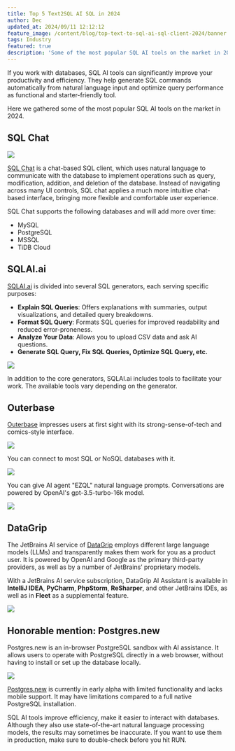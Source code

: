 ```yaml
---
title: Top 5 Text2SQL AI SQL in 2024
author: Dec
updated_at: 2024/09/11 12:12:12
feature_image: /content/blog/top-text-to-sql-ai-sql-client-2024/banner.webp
tags: Industry
featured: true
description: 'Some of the most popular SQL AI tools on the market in 2024.'
---
```


If you work with databases, SQL AI tools can significantly improve your productivity and efficiency. They help generate SQL commands automatically from natural language input and optimize query performance as functional and starter-friendly tool.

Here we gathered some of the most popular SQL AI tools on the market in 2024.

## SQL Chat

![](/content/blog/top-text-to-sql-ai-sql-client-2024/sqlchat.webp)

[SQL Chat](https://www.sqlchat.ai/) is a chat-based SQL client, which uses natural language to communicate with the database to implement operations such as query, modification, addition, and deletion of the database. Instead of navigating across many UI controls, SQL chat applies a much more intuitive chat-based interface, bringing more flexible and comfortable user experience.

SQL Chat supports the following databases and will add more over time:

- MySQL
- PostgreSQL
- MSSQL
- TiDB Cloud

## SQLAI.ai

[SQLAI.ai](https://www.sqlai.ai/) is divided into several SQL generators, each serving specific purposes:
 
- **Explain SQL Queries**: Offers explanations with summaries, output visualizations, and detailed query breakdowns.
- **Format SQL Query**: Formats SQL queries for improved readability and reduced error-proneness.
- **Analyze Your Data**: Allows you to upload CSV data and ask AI questions.
- **Generate SQL Query, Fix SQL Queries, Optimize SQL Query, etc.**

![](/content/blog/top-text-to-sql-ai-sql-client-2024/sqlai.webp)

In addition to the core generators, SQLAI.ai includes tools to facilitate your work. The available tools vary depending on the generator.

## Outerbase

[Outerbase](https://www.outerbase.com/) impresses users at first sight with its strong-sense-of-tech and comics-style interface. 

![](/content/blog/top-text-to-sql-ai-sql-client-2024/outerbase.webp)

You can connect to most SQL or NoSQL databases with it.

![](/content/blog/top-text-to-sql-ai-sql-client-2024/outerbase-database.webp)

You can give AI agent "EZQL" natural language prompts. Conversations are powered by OpenAI's gpt-3.5-turbo-16k model.

![](/content/blog/top-text-to-sql-ai-sql-client-2024/outerbaseai.webp)

## DataGrip

The JetBrains AI service of [DataGrip](https://www.jetbrains.com/datagrip/) employs different large language models (LLMs) and transparently makes them work for you as a product user. It is powered by OpenAI and Google as the primary third-party providers, as well as by a number of JetBrains’ proprietary models.

With a JetBrains AI service subscription, DataGrip AI Assistant is available in **IntelliJ IDEA**, **PyCharm**, **PhpStorm**, **ReSharper**, and other JetBrains IDEs, as well as in **Fleet** as a supplemental feature.

![](/content/blog/top-text-to-sql-ai-sql-client-2024/datagrip.webp)

## Honorable mention: Postgres.new

Postgres.new is an in-browser PostgreSQL sandbox with AI assistance. It allows users to operate with PostgreSQL directly in a web browser, without having to install or set up the database locally.

![](/content/blog/top-text-to-sql-ai-sql-client-2024/postgresnew.webp)

[Postgres.new](https://postgres.new/) is currently in early alpha with limited functionality and lacks mobile support. It may have limitations compared to a full native PostgreSQL installation.

SQL AI tools improve efficiency, make it easier to interact with databases. Although they also use state-of-the-art natural language processing models, the results may sometimes be inaccurate. If you want to use them in production, make sure to double-check before you hit RUN.